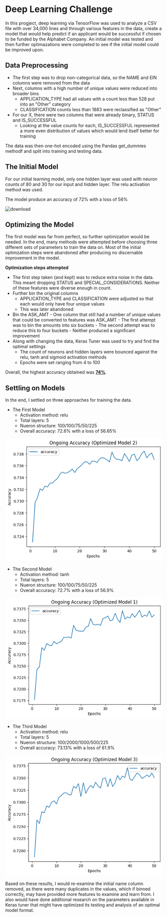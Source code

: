 # Deep Learning Challenge
In this progject, deep learning via TensorFlow was used to analyze a CSV file with over 34,000 lines and through various features in the data, create a model that would help predict if an applicant would be successful if chosen to be funded by the Alphabet Company. An initial model was tested and then further optimazations were completed to see if the initial model could be improved upon.

## Data Preprocessing
- The first step was to drop non-categorical data, so the NAME and EIN columns were removed from the data
- Next, columns with a high number of unique values were reduced into broader bins
  - APPLICATION_TYPE had all values with a count less than 528 put into an "Other" category
  - CLASSIFICATION counts less than 1883 were reclassified as "Other" 
- For our X, there were two columns that were already binary, STATUS and IS_SUCCESSFUL
  - Looking at the value counts for each, IS_SUCCESSFUL represented a more even distribution of values which would lend itself better for training
 
The data was then one-hot encoded using the Pandas get_dummies methodf and split into training and testing data.

## The Initial Model
For our initial learning model, only one hidden layer was used with neuron counts of 80 and 30 for our input and hidden layer. The relu activation method was used.

The model produce an accuracy of 72% with a loss of 56%

![download](https://github.com/kmcmurphy/deep-learning-challenge/assets/7529880/ca34ab4a-9a9a-4d54-93d2-a060ccc912ec)

## Optimizing the Model
The first model was far from perfect, so further optimization would be needed. In the end, many methods were attempted before choosing three different sets of parameters to train the data on. Most of the initial optimzation steps were abandoned after producing no discernable improvement in the model.

<b>Optimization steps attempted</b>
  - The first step taken (and kept) was to reduce extra noise in the data. This meant dropping STATUS and SPECIAL_CONSIDERATIONS. Neither of these features were diverse enough in count.
  - Further bin the original columns
    - APPLICATION_TYPE and CLASSIFICATION were adjusted so that each would only have four unique values
    - This was later abandoned
   - Bin the ASK_AMT
    - One column that still had a number of unique  values that could be converted to features was ASK_AMT
    - The first attempt was to bin the amounts into six buckets
    - The second attempt was to reduce this to four buckets
    - Neither produced a significant improvement
  - Along with changing the data, Keras Tuner was used to try and find the optimal settings
    - The count of neurons and hidden layers were bounced against the relu, tanh and sigmoid activation methods
    - Epochs were set ranging from 4 to 100
  
  Overall, the highest accuracy obtained was <u><b>74%</b></u>.

## Settling on Models
In the end, I settled on three approaches for training the data.

- The First Model
  - Activation method: relu
  - Total layers: 5
  - Nueron structure: 100/100/75/50/225
  - Overall accuracy: 72.6% with a loss of 56.65%

![download](https://github.com/kmcmurphy/deep-learning-challenge/blob/main/images/optimized_trial_2.png)

- The Second Model
  - Activation method: tanh
  - Total layers: 5
  - Nueron structure: 100/100/75/50/225
  - Overall accuracy: 72.7% with a loss of 56.9%

![download](https://github.com/kmcmurphy/deep-learning-challenge/blob/main/images/optimized_trial_1.png)

- The Third Model
  - Activation method: relu
  - Total layers: 5
  - Nueron structure: 100/2000/1000/500/225
  - Overall accuracy: 73.13% with a loss of 61.9%

![download](https://github.com/kmcmurphy/deep-learning-challenge/blob/main/images/optimized_trial_3.png)

Based on these results, I would re-examine the initial name column removed, as there were many duplicates in the values, which if binned correctly, may have provided more features to examine and learn from. I also would have done additional research on the parameters available in Keras tuner that might have optimized its testing and analysis of an optimal model format.
